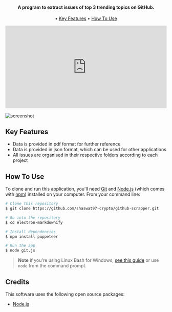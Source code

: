 
<h4 align="center">A program to extract issues of top 3 trending topics on GitHub.</h4>

<p align="center">
 • <a href="#key-features">Key Features</a> 
 • <a href="#how-to-use">How To Use</a> 
</p>

<div style="padding: 51.25% 0 0 0; position: relative"><div style="height:100%;left:0;position:absolute;top:0;width:100%"><iframe height="100%" width="100%;" src="https://embed.wave.video/tIQJQ6ULGeacKjPw" frameborder="0" allow="autoplay; fullscreen" scrolling="no"></iframe></div></div>

![screenshot](https://raw.githubusercontent.com/amitmerchant1990/electron-markdownify/master/app/img/markdownify.gif)

## Key Features

* Data is provided in pdf format for further reference
* Data is provided in json format, which can be used for other applications
* All issues are organised in their respective folders according to each project

## How To Use

To clone and run this application, you'll need [Git](https://git-scm.com) and [Node.js](https://nodejs.org/en/download/) (which comes with [npm](http://npmjs.com)) installed on your computer. From your command line:

```bash
# Clone this repository
$ git clone https://github.com/shaswat97-crypto/github-scrapper.git

# Go into the repository
$ cd electron-markdownify

# Install dependencies
$ npm install puppeteer

# Run the app
$ node git.js
```

> **Note**
> If you're using Linux Bash for Windows, [see this guide](https://www.howtogeek.com/261575/how-to-run-graphical-linux-desktop-applications-from-windows-10s-bash-shell/) or use `node` from the command prompt.

## Credits

This software uses the following open source packages:

- [Node.js](https://nodejs.org/)



